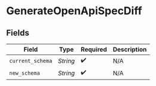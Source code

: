 # GenerateOpenApiSpecDiff


## Fields

| Field              | Type               | Required           | Description        |
| ------------------ | ------------------ | ------------------ | ------------------ |
| `current_schema`   | *String*           | :heavy_check_mark: | N/A                |
| `new_schema`       | *String*           | :heavy_check_mark: | N/A                |